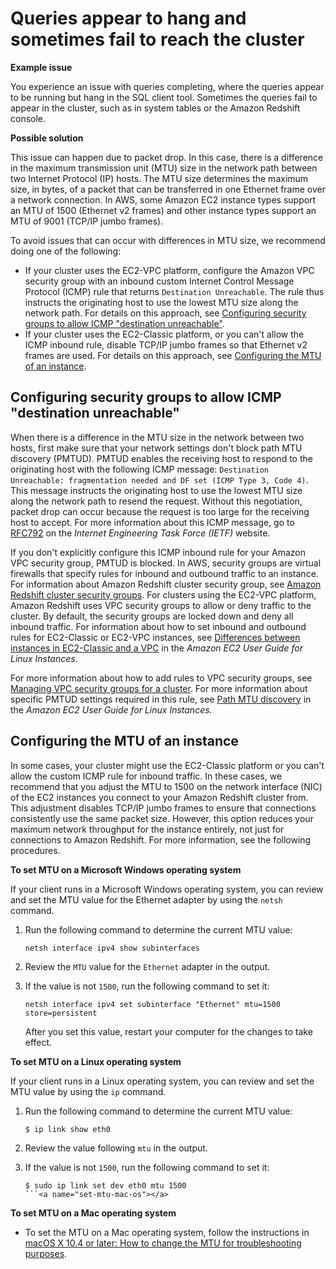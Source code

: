 # Queries appear to hang and sometimes fail to reach the cluster<a name="connecting-drop-issues"></a>

**Example issue**

You experience an issue with queries completing, where the queries appear to be running but hang in the SQL client tool\. Sometimes the queries fail to appear in the cluster, such as in system tables or the Amazon Redshift console\. 

**Possible solution**

 This issue can happen due to packet drop\. In this case, there is a difference in the maximum transmission unit \(MTU\) size in the network path between two Internet Protocol \(IP\) hosts\. The MTU size determines the maximum size, in bytes, of a packet that can be transferred in one Ethernet frame over a network connection\. In AWS, some Amazon EC2 instance types support an MTU of 1500 \(Ethernet v2 frames\) and other instance types support an MTU of 9001 \(TCP/IP jumbo frames\)\. 

 To avoid issues that can occur with differences in MTU size, we recommend doing one of the following: 
+ If your cluster uses the EC2\-VPC platform, configure the Amazon VPC security group with an inbound custom Internet Control Message Protocol \(ICMP\) rule that returns `Destination Unreachable`\. The rule thus instructs the originating host to use the lowest MTU size along the network path\. For details on this approach, see [Configuring security groups to allow ICMP "destination unreachable"](#configure-custom-icmp)\. 
+ If your cluster uses the EC2\-Classic platform, or you can't allow the ICMP inbound rule, disable TCP/IP jumbo frames so that Ethernet v2 frames are used\. For details on this approach, see [Configuring the MTU of an instance](#set-mtu)\.

## Configuring security groups to allow ICMP "destination unreachable"<a name="configure-custom-icmp"></a>

 When there is a difference in the MTU size in the network between two hosts, first make sure that your network settings don't block path MTU discovery \(PMTUD\)\. PMTUD enables the receiving host to respond to the originating host with the following ICMP message: `Destination Unreachable: fragmentation needed and DF set (ICMP Type 3, Code 4)`\. This message instructs the originating host to use the lowest MTU size along the network path to resend the request\. Without this negotiation, packet drop can occur because the request is too large for the receiving host to accept\. For more information about this ICMP message, go to [RFC792](http://tools.ietf.org/html/rfc792) on the *Internet Engineering Task Force \(IETF\)* website\. 

 If you don't explicitly configure this ICMP inbound rule for your Amazon VPC security group, PMTUD is blocked\. In AWS, security groups are virtual firewalls that specify rules for inbound and outbound traffic to an instance\. For information about Amazon Redshift cluster security group, see [Amazon Redshift cluster security groups](working-with-security-groups.md)\. For clusters using the EC2\-VPC platform, Amazon Redshift uses VPC security groups to allow or deny traffic to the cluster\. By default, the security groups are locked down and deny all inbound traffic\. For information about how to set inbound and outbound rules for EC2\-Classic or EC2\-VPC instances, see [Differences between instances in EC2\-Classic and a VPC](https://docs.aws.amazon.com/AWSEC2/latest/UserGuide/ec2-classic-platform.html#ec2_classic_platform) in the *Amazon EC2 User Guide for Linux Instances*\.

 For more information about how to add rules to VPC security groups, see [Managing VPC security groups for a cluster](managing-vpc-security-groups.md)\. For more information about specific PMTUD settings required in this rule, see [Path MTU discovery](https://docs.aws.amazon.com/AWSEC2/latest/UserGuide/network_mtu.html#path_mtu_discovery) in the *Amazon EC2 User Guide for Linux Instances\.* 

## Configuring the MTU of an instance<a name="set-mtu"></a>

In some cases, your cluster might use the EC2\-Classic platform or you can't allow the custom ICMP rule for inbound traffic\. In these cases, we recommend that you adjust the MTU to 1500 on the network interface \(NIC\) of the EC2 instances you connect to your Amazon Redshift cluster from\. This adjustment disables TCP/IP jumbo frames to ensure that connections consistently use the same packet size\. However, this option reduces your maximum network throughput for the instance entirely, not just for connections to Amazon Redshift\. For more information, see the following procedures\. <a name="set-mtu-win-os"></a>

**To set MTU on a Microsoft Windows operating system**

If your client runs in a Microsoft Windows operating system, you can review and set the MTU value for the Ethernet adapter by using the `netsh` command\. 

1. Run the following command to determine the current MTU value: 

   ```
   netsh interface ipv4 show subinterfaces
   ```

1.  Review the `MTU` value for the `Ethernet` adapter in the output\. 

1. If the value is not `1500`, run the following command to set it: 

   ```
   netsh interface ipv4 set subinterface "Ethernet" mtu=1500 store=persistent
   ```

   After you set this value, restart your computer for the changes to take effect\.<a name="set-mtu-linux-os"></a>

**To set MTU on a Linux operating system**

 If your client runs in a Linux operating system, you can review and set the MTU value by using the `ip` command\. 

1. Run the following command to determine the current MTU value: 

   ```
   $ ip link show eth0
   ```

1. Review the value following `mtu` in the output\. 

1. If the value is not `1500`, run the following command to set it: 

   ```
   $ sudo ip link set dev eth0 mtu 1500
   ```<a name="set-mtu-mac-os"></a>

**To set MTU on a Mac operating system**
+ To set the MTU on a Mac operating system, follow the instructions in [macOS X 10\.4 or later: How to change the MTU for troubleshooting purposes](https://support.apple.com/kb/ht2532)\.